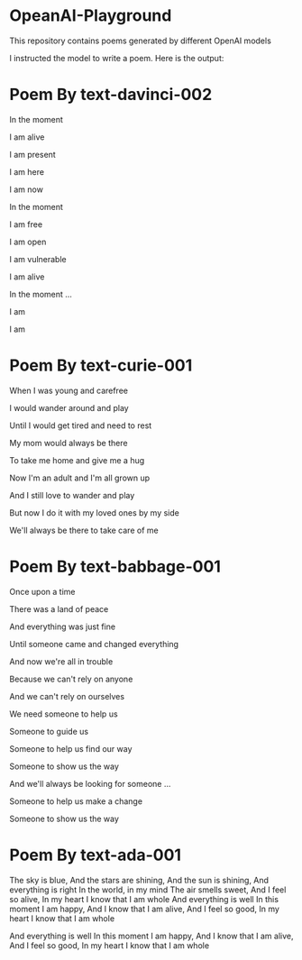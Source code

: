 # OpeanAI-Playground
This repository contains poems generated by different OpenAI models

I instructed the model to write a poem. Here is the output: 

# Poem By text-davinci-002

In the moment

I am alive

I am present

I am here

I am now

In the moment

I am free

I am open

I am vulnerable

I am alive

In the moment
...

I am

I am


# Poem By text-curie-001

When I was young and carefree

I would wander around and play

Until I would get tired and need to rest

My mom would always be there

To take me home and give me a hug

Now I'm an adult and I'm all grown up

And I still love to wander and play

But now I do it with my loved ones by my side

We'll always be there to take care of me

# Poem By text-babbage-001

Once upon a time

There was a land of peace

And everything was just fine

Until someone came and changed everything

And now we're all in trouble

Because we can't rely on anyone

And we can't rely on ourselves

We need someone to help us

Someone to guide us

Someone to help us find our way

Someone to show us the way

And we'll always be looking for someone
...

Someone to help us make a change

Someone to show us the way

# Poem By text-ada-001

The sky is blue,
And the stars are shining,
And the sun is shining,
And everything is right
In the world, in my mind
The air smells sweet,
And I feel so alive,
In my heart I know that I am whole
And everything is well
In this moment I am happy,
And I know that I am alive,
And I feel so good,
In my heart I know that I am whole

And everything is well
In this moment I am happy,
And I know that I am alive,
And I feel so good,
In my heart I know that I am whole